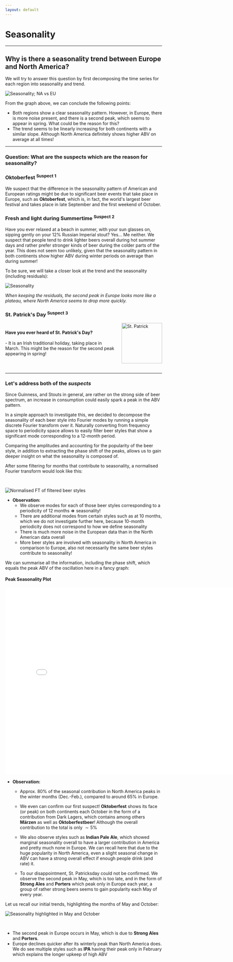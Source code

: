 ```yaml
---
layout: default
---
```


# Seasonality

---

## Why is there a seasonality trend between Europe and North America?

We will try to answer this question by first decomposing the time series for each region into seasonality and trend.

![Seasonality; NA vs EU](./plots/seasonality_na_vs_eu.png)

From the graph above, we can conclude the following points:

- Both regions show a clear seasonality pattern. However, in Europe, there is more noise present, and there is a second peak, which seems to appear in spring. What could be the reason for this?
- The trend seems to be linearly increasing for both continents with a similar slope. Although North America definitely shows higher ABV on average at all times!

---

### Question: What are the suspects which are the reason for seasonality?

### Oktoberfest <sup>Suspect 1</sup>

We suspect that the difference in the seasonality pattern of American and European ratings might be due to significant beer events that take place in Europe, such as **Oktoberfest**, which is, in fact, the world's largest beer festival and takes place in late September and the first weekend of October.

### Fresh and light during Summertime <sup>Suspect 2</sup>

Have you ever relaxed at a beach in summer, with your sun glasses on, sipping gently on your 12% Russian Imperial stout? Yes... Me neither. We suspect that people tend to drink lighter beers overall during hot summer days and rather prefer stronger kinds of beer during the colder parts of the year. This does not seem too unlikely, given that the seasonality pattern in both continents show higher ABV during winter periods on average than during summer!

To be sure, we will take a closer look at the trend and the seasonality (including residuals):

![Seasonality](./plots/seasonality.png)

_When keeping the residuals, the second peak in Europe looks more like a plateau, where North America seems to drop more quickly._

### St. Patrick's Day <sup>Suspect 3</sup>

<div style="display: flex; align-items: center; margin-top: 15px;">
    <div style="flex: 1;">
        <b>Have you ever heard of St. Patrick's Day?</b>
        <br><br>
        - It is an Irish traditional holiday, taking place in March.
        This might be the reason for the second peak appearing in spring!
    </div>
    <div style="flex-shrink: 0; margin-left: 20px;">
        <img src="./gifs/stpatrick.gif" width="130" height="130" alt="St. Patrick">
    </div>
</div>

<br>
<hr>

### Let's address both of the _suspects_

Since Guinness, and Stouts in general, are rather on the strong side of beer spectrum, an increase in consumption could easily spark a peak in the ABV pattern.

In a simple approach to investigate this, we decided to decompose the seasonality of each beer style into Fourier modes by running a simple discrete Fourier transform over it. Naturally converting from frequency space to periodicity space allows to easily filter beer styles that show a significant mode corresponding to a 12-month period.

Comparing the amplitudes and accounting for the popularity of the beer style, in addition to extracting the phase shift of the peaks, allows us to gain deeper insight on what the seasonality is composed of.

After some filtering for months that contribute to seasonality, a normalised Fourier transform would look like this:

<br>

![Normalised FT of filtered beer styles](./plots/normalised_fft_eu_na.png)

- **Observation:**
  - We observe modes for each of those beer styles corresponding to a periodicity of 12 months **=>** seasonality!
  - There are additional modes from certain styles such as at 10 months, which we do not investigate further here, because 10-month periodicity does not correspond to how we define seasonality
  - There is much more noise in the European data than in the North American data overall
  - More beer styles are involved with seasonality in North America in comparison to Europe, also not necessarily the same beer styles contribute to seasonality!

We can summarise all the information, including the phase shift, which equals the peak ABV of the oscillation here in a fancy graph:

#### Peak Seasonality Plot

<iframe width="800" height="600" frameborder="0" seamless="seamless" scrolling="no" src="./plots/html/peak_seasonality.html"></iframe>

- **Observation:**
  - Approx. 80% of the seasonal contribution in North America peaks in the winter months (Dec.-Feb.), compared to around 65% in Europe.

  - We even can confirm our first suspect! **Oktoberfest** shows its face (or peak) on both continents each October in the form of a contribution from Dark Lagers, which contains among others **Märzen** as well as **Oktoberfestbeer**! Although the overall contribution to the total is only $\sim 5$%

  - We also observe styles such as **Indian Pale Ale**, which showed marginal seasonality overall to have a larger contribution in America and pretty much none in Europe. We can recall here that due to the huge popularity in North America, even a slight seasonal change in ABV can have a strong overall effect if enough people drink (and rate) it.

  - To our disappointment, St. Patricksday could not be confirmed. We observe the second peak in May, which is too late, and in the form of **Strong Ales** and **Porters** which peak only in Europe each year, a group of rather strong beers seems to gain popularity each May of every year.

Let us recall our initial trends, highlighting the months of May and October:

![Seasonality highlighted in May and October](./plots/seasonality_may_oktober_highlighted.png)

<br>

- The second peak in Europe occurs in May, which is due to **Strong Ales** and **Porters**.
- Europe declines quicker after its winterly peak than North America does. We do see multiple styles such as **IPA** having their peak only in February which explains the longer upkeep of high ABV 
